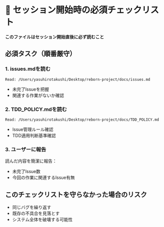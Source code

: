 # 🚨 セッション開始時の必須チェックリスト

**このファイルはセッション開始直後に必ず読むこと**

## 必須タスク（順番厳守）

### 1. issues.mdを読む
```
Read: /Users/yasuhirotakushi/Desktop/reborn-project/docs/issues.md
```
- 未完了Issueを把握
- 関連する作業がないか確認

### 2. TDD_POLICY.mdを読む
```
Read: /Users/yasuhirotakushi/Desktop/reborn-project/docs/TDD_POLICY.md
```
- Issue管理ルール確認
- TDD適用判断基準確認

### 3. ユーザーに報告
読んだ内容を簡潔に報告：
- 未完了Issue数
- 今回の作業に関連するIssue有無

## このチェックリストを守らなかった場合のリスク
- 同じバグを繰り返す
- 既存の不具合を見落とす
- システム全体を破壊する可能性
